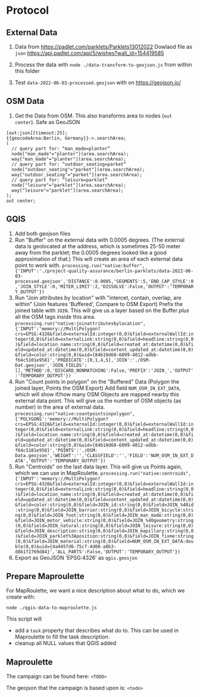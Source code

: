 # Protocol

## External Data

1. Data from https://padlet.com/parklets/Parklets13012022
   Dowlaod file as `json` https://api.padlet.com/api/5/wishes?wall_id=154419585

2. Process the data with `node ./data-transform-to-geojson.js` from within this folder

3. Test `data-2022-06-03-processed.geojson` with on https://geojson.io/

## OSM Data

1. Get the Data from OSM. This also transforms area to nodes (`out center`).
   Safe as GeoJSON

```
[out:json][timeout:25];
{{geocodeArea:Berlin, Germany}}->.searchArea;
(
  // query part for: “man_made=planter”
  node["man_made"="planter"](area.searchArea);
  way["man_made"="planter"](area.searchArea);
  // query part for: “outdoor_seating=parket”
  node["outdoor_seating"="parket"](area.searchArea);
  way["outdoor_seating"="parket"](area.searchArea);
  // query part for: “leisure=parklet”
  node["leisure"="parklet"](area.searchArea);
  way["leisure"="parklet"](area.searchArea);
);
out center;
```

## GQIS

1. Add both geojson files
1. Run "Buffer" on the external data with 0.0005 degrees.
   (The external data is geolocated at the address, which is sometimes 25-50 meter away from the parklet; the 0.0005 degrees looked like a good approximation of that.)
   This will create an area of each external data point to work with.
   `processing.run("native:buffer", {'INPUT':'./project-quality-assurance/berlin-parklets/data-2022-06-03-processed.geojson','DISTANCE':0.0005,'SEGMENTS':5,'END_CAP_STYLE':0,'JOIN_STYLE':0,'MITER_LIMIT':2,'DISSOLVE':False,'OUTPUT':'TEMPORARY_OUTPUT'})`
1. Run "Join attributes by location" with "intercet, contain, overlap, are within" (Join features 'Buffered', Compare to OSM Export)
   Prefix the joined table with `JOIN`.
   This will give us a layer based on the Buffer _plus_ all the OSM tags inside this area.
   `processing.run("native:joinattributesbylocation", {'INPUT':'memory://MultiPolygon?crs=EPSG:4326&field=externalId:integer(0,0)&field=externalWallId:integer(0,0)&field=externalLink:string(0,0)&field=headline:string(0,0)&field=location_name:string(0,0)&field=created_at:datetime(0,0)&field=updated_at:datetime(0,0)&field=content_updated_at:datetime(0,0)&field=color:string(0,0)&uid={84b10d68-6099-4812-adbb-f64c5101e958}','PREDICATE':[0,1,4,5],'JOIN':'./OSM-Dat.geojson','JOIN_FIELDS':[],'METHOD':0,'DISCARD_NONMATCHING':False,'PREFIX':'JOIN_','OUTPUT':'TEMPORARY_OUTPUT'})`
1. Run "Count points in polygon" on the "Buffered" Data (Polygon the joined layer, Points the OSM Export)
   Add field `NUM_OSM_IN_EXT_DATA`, which will show if/how many OSM Objects are mapped nearby this external data point.
   This will give us the number of OSM objects (as number) in the area of external data.
   `processing.run("native:countpointsinpolygon", {'POLYGONS':'memory://MultiPolygon?crs=EPSG:4326&field=externalId:integer(0,0)&field=externalWallId:integer(0,0)&field=externalLink:string(0,0)&field=headline:string(0,0)&field=location_name:string(0,0)&field=created_at:datetime(0,0)&field=updated_at:datetime(0,0)&field=content_updated_at:datetime(0,0)&field=color:string(0,0)&uid={84b10d68-6099-4812-adbb-f64c5101e958}','POINTS':'./OSM-Data.geojson','WEIGHT':'','CLASSFIELD':'','FIELD':'NUM_OSM_IN_EXT_DATA','OUTPUT':'TEMPORARY_OUTPUT'})`
1. Run "Centroids" on the last data layer.
   This will give us Points again, which we can use in MapRoulette.
   `processing.run("native:centroids", {'INPUT':'memory://MultiPolygon?crs=EPSG:4326&field=externalId:integer(0,0)&field=externalWallId:integer(0,0)&field=externalLink:string(0,0)&field=headline:string(0,0)&field=location_name:string(0,0)&field=created_at:datetime(0,0)&field=updated_at:datetime(0,0)&field=content_updated_at:datetime(0,0)&field=color:string(0,0)&field=JOIN_id:string(0,0)&field=JOIN_%40id:string(0,0)&field=JOIN_barrier:string(0,0)&field=JOIN_bicycle:string(0,0)&field=JOIN_foot:string(0,0)&field=JOIN_man_made:string(0,0)&field=JOIN_motor_vehicle:string(0,0)&field=JOIN_%40geometry:string(0,0)&field=JOIN_natural:string(0,0)&field=JOIN_leisure:string(0,0)&field=JOIN_description:string(0,0)&field=JOIN_mapillary:string(0,0)&field=JOIN_parklet%3Aposition:string(0,0)&field=JOIN_fixme:string(0,0)&field=JOIN_material:string(0,0)&field=NUM_OSM_IN_EXT_DATA:double(0,0)&uid={4a445fd6-75c7-4d08-a8b3-d8b1f2769d84}','ALL_PARTS':False,'OUTPUT':'TEMPORARY_OUTPUT'})`
1. Export as GeoJSON 'EPSG:4326' as `qgis.geosjon`

## Prepare Maproulette

For MapRoulette, we want a nice description about what to do, which we create with:

`node ./qgis-data-to-maproulette.js`

This script will

- add a `task` property that describes what do to. This can be used in Maproulette to fill the task description.
- cleanup all NULL values that QGIS added

## Maproulette

The campaign can be found here: `<TODO>`

The geojson that the campaign is based upon is: `<todo>`
